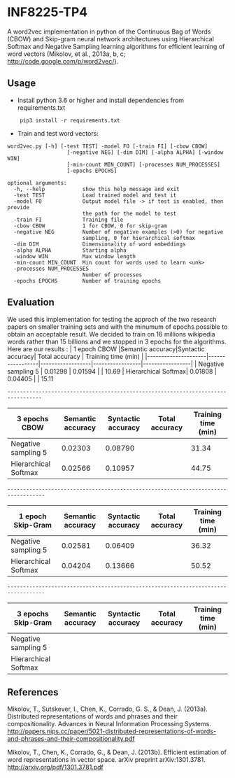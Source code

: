 # INF8225-TP4
A word2vec implementation in python of the Continuous Bag of Words (CBOW) and Skip-gram neural network architectures using Hierarchical Softmax and Negative Sampling learning algorithms for efficient learning of word vectors (Mikolov, et al., 2013a, b, c; http://code.google.com/p/word2vec/).

## Usage
- Install python 3.6 or higher and install dependencies from requirements.txt
```
    pip3 install -r requirements.txt
```

- Train and test word vectors:
```
word2vec.py [-h] [-test TEST] -model FO [-train FI] [-cbow CBOW]
                   [-negative NEG] [-dim DIM] [-alpha ALPHA] [-window WIN]
                   [-min-count MIN_COUNT] [-processes NUM_PROCESSES]
                   [-epochs EPOCHS]

optional arguments:
  -h, --help            show this help message and exit
  -test TEST            Load trained model and test it
  -model FO             Output model file -> if test is enabled, then provide
                        the path for the model to test
  -train FI             Training file
  -cbow CBOW            1 for CBOW, 0 for skip-gram
  -negative NEG         Number of negative examples (>0) for negative
                        sampling, 0 for hierarchical softmax
  -dim DIM              Dimensionality of word embeddings
  -alpha ALPHA          Starting alpha
  -window WIN           Max window length
  -min-count MIN_COUNT  Min count for words used to learn <unk>
  -processes NUM_PROCESSES
                        Number of processes
  -epochs EPOCHS        Number of training epochs
```

## Evaluation
We used this implementation for testing the approch of the two research papers on smaller training sets and with the minumum of epochs possible to obtain an acceptable result. We decided to train on 16 millions wikipedia words rather than 15 billions and we stopped in 3 epochs for the algorithms. Here are our results :
|    1 epoch CBOW     |Semantic accuracy|Syntactic accuracy| Total accuracy  |   Training time (min) |
|---------------------|-----------------|------------------|-----------------|-----------------|
| Negative sampling 5 |     0.01298     |     0.01594      |                 | 10.69
| Hierarchical Softmax|     0.01808     |     0.04405      |                 | 15.11

    ---------------------------------------------------------------------------------


|    3 epochs CBOW    |Semantic accuracy|Syntactic accuracy| Total accuracy  |   Training time (min) | 
|---------------------|-----------------|------------------|-----------------|-----------------|
| Negative sampling 5 |     0.02303     |    0.08790       |                 |31.34
| Hierarchical Softmax|     0.02566     |    0.10957       |                 |44.75

    ----------------------------------------------------------------------------------


|  1 epoch Skip-Gram  |Semantic accuracy|Syntactic accuracy| Total accuracy  |    Training time (min) | 
|---------------------|-----------------|------------------|-----------------|-----------------|
| Negative sampling 5 |     0.02581     |    0.06409       |                 |36.32
| Hierarchical Softmax|     0.04204     |    0.13666       |                 |50.52

    ----------------------------------------------------------------------------------


| 3 epochs Skip-Gram  |Semantic accuracy|Syntactic accuracy| Total accuracy  |    Training time (min) | 
|---------------------|-----------------|------------------|-----------------|-----------------|
| Negative sampling 5 |                 |                  |                 |
| Hierarchical Softmax|                 |                  |                 |

## References
Mikolov, T., Sutskever, I., Chen, K., Corrado, G. S., & Dean, J. (2013a). Distributed representations of words and phrases and their compositionality. Advances in Neural Information Processing Systems. http://papers.nips.cc/paper/5021-distributed-representations-of-words-and-phrases-and-their-compositionality.pdf

Mikolov, T., Chen, K., Corrado, G., & Dean, J. (2013b). Efficient estimation of word representations in vector space. arXiv preprint arXiv:1301.3781. http://arxiv.org/pdf/1301.3781.pdf
